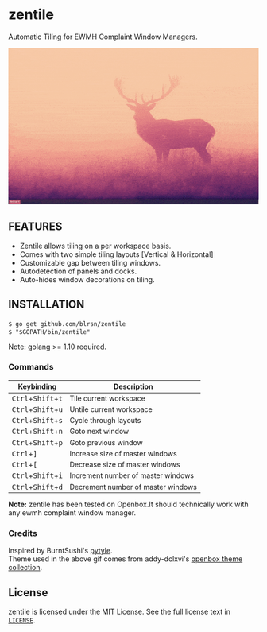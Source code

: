 # zentile
Automatic Tiling for EWMH Complaint Window Managers.

![zentile screencast](docs/screencast.gif)

## FEATURES
- Zentile allows tiling on a per workspace basis. 
- Comes with two simple tiling layouts [Vertical & Horizontal]
- Customizable gap between tiling windows.
- Autodetection of panels and docks.
- Auto-hides window decorations on tiling.

## INSTALLATION
```
$ go get github.com/blrsn/zentile
$ "$GOPATH/bin/zentile"
```

Note: golang >= 1.10 required.

### Commands

Keybinding                                          | Description
----------------------------------------------------|---------------------------------------
<kbd>Ctrl</kbd>+<kbd>Shift</kbd>+<kbd>t</kbd>       | Tile current workspace 
<kbd>Ctrl</kbd>+<kbd>Shift</kbd>+<kbd>u</kbd>       | Untile current workspace
<kbd>Ctrl</kbd>+<kbd>Shift</kbd>+<kbd>s</kbd>       | Cycle through layouts
<kbd>Ctrl</kbd>+<kbd>Shift</kbd>+<kbd>n</kbd>       | Goto next window
<kbd>Ctrl</kbd>+<kbd>Shift</kbd>+<kbd>p</kbd>       | Goto previous window
<kbd>Ctrl</kbd>+<kbd>]</kbd>                        | Increase size of master windows
<kbd>Ctrl</kbd>+<kbd>[</kbd>                        | Decrease size of master windows
<kbd>Ctrl</kbd>+<kbd>Shift</kbd>+<kbd>i</kbd>       | Increment number of master windows
<kbd>Ctrl</kbd>+<kbd>Shift</kbd>+<kbd>d</kbd>       | Decrement number of master windows

**Note:** zentile has been tested on Openbox.It should technically work with any ewmh complaint window manager.

### Credits

Inspired by BurntSushi's [pytyle](https://github.com/BurntSushi/pytyle3).  
Theme used in the above gif comes from addy-dclxvi's [openbox theme collection](https://github.com/addy-dclxvi/openbox-theme-collections).

## License

zentile is licensed under the MIT License. See the full license text in [`LICENSE`](LICENSE).
